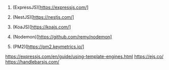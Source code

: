 
1. (ExpressJS)[https://expressjs.com/]
2. (NestJS)[https://nestjs.com/]
3. (KoaJS)[https://koajs.com/]


1. (Nodemon)[https://github.com/remy/nodemon]
2. (PM2)[https://pm2.keymetrics.io/]


https://expressjs.com/en/guide/using-template-engines.html
https://ejs.co/
https://handlebarsjs.com/
